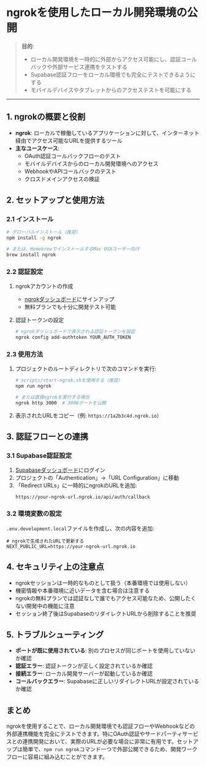 # ngrokを使用したローカル開発環境の公開

> **目的**:
> - ローカル開発環境を一時的に外部からアクセス可能にし、認証コールバックや外部サービス連携をテストする
> - Supabase認証フローをローカル環境でも完全にテストできるようにする
> - モバイルデバイスやタブレットからのアクセステストを可能にする

---

## 1. ngrokの概要と役割

- **ngrok**: ローカルで稼働しているアプリケーションに対して、インターネット経由でアクセス可能なURLを提供するツール
- **主なユースケース**:
  - OAuth認証コールバックフローのテスト
  - モバイルデバイスからのローカル開発環境へのアクセス
  - WebhookやAPIコールバックのテスト
  - クロスドメインアクセスの検証

## 2. セットアップと使用方法

### 2.1 インストール

```bash
# グローバルインストール（推奨）
npm install -g ngrok

# または、HomebrewでインストールするMac OSXユーザー向け
brew install ngrok
```

### 2.2 認証設定

1. ngrokアカウントの作成
   - [ngrokダッシュボード](https://dashboard.ngrok.com/signup)にサインアップ
   - 無料プランでも十分に開発テスト可能

2. 認証トークンの設定
   ```bash
   # ngrokダッシュボードで表示される認証トークンを設定
   ngrok config add-authtoken YOUR_AUTH_TOKEN
   ```

### 2.3 使用方法

1. プロジェクトのルートディレクトリで次のコマンドを実行:
   ```bash
   # scripts/start-ngrok.shを使用する（推奨）
   npm run ngrok

   # または直接ngrokを実行する場合
   ngrok http 3000  # 3000ポートを公開
   ```

2. 表示されたURLをコピー（例: `https://1a2b3c4d.ngrok.io`）

## 3. 認証フローとの連携

### 3.1 Supabase認証設定

1. [Supabaseダッシュボード](https://app.supabase.io)にログイン
2. プロジェクトの「Authentication」→「URL Configuration」に移動
3. 「Redirect URLs」に一時的にngrokのURLを追加:
   ```
   https://your-ngrok-url.ngrok.io/api/auth/callback
   ```

### 3.2 環境変数の設定

`.env.development.local`ファイルを作成し、次の内容を追加:
```
# ngrokで生成されたURLで更新する
NEXT_PUBLIC_URL=https://your-ngrok-url.ngrok.io
```

## 4. セキュリティ上の注意点

- ngrokセッションは一時的なものとして扱う（本番環境では使用しない）
- 機密情報や本番環境に近いデータを含む場合は注意する
- ngrokの無料プランでは認証なしで誰でもアクセス可能なため、公開したくない開発中の機能に注意
- セッション終了後はSupabaseのリダイレクトURLから削除することを推奨

## 5. トラブルシューティング

- **ポートが既に使用されている**: 別のプロセスが同じポートを使用していないか確認
- **認証エラー**: 認証トークンが正しく設定されているか確認
- **接続エラー**: ローカル開発サーバーが起動しているか確認
- **コールバックエラー**: Supabaseに正しいリダイレクトURLが設定されているか確認

## まとめ

ngrokを使用することで、ローカル開発環境でも認証フローやWebhookなどの外部連携機能を完全にテストできます。特にOAuth認証やサードパーティサービスとの連携開発において、実際のURLが必要な場合に非常に有用です。セットアップは簡単で、`npm run ngrok`コマンド一つで外部公開できるため、開発ワークフローに容易に組み込むことができます。